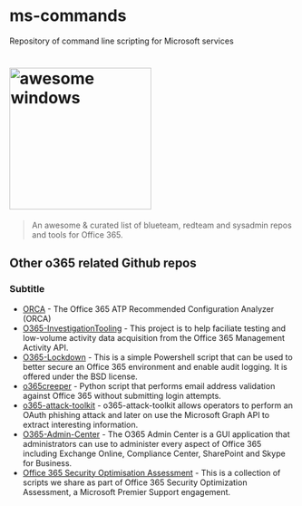 # ms-commands
Repository of command line scripting for Microsoft services 

# <img src="https://www.surfspot.nl/media/catalog/product/cache/52333d95353fd30dc93141d4ad672a12/m/i/microsoft_office_365_met_logos.png" width="250" alt="awesome windows">

> An awesome & curated list of blueteam, redteam and sysadmin repos and tools for Office 365.

## Other o365 related Github repos

### Subtitle

- [ORCA](https://github.com/cammurray/orca) - The Office 365 ATP Recommended Configuration Analyzer (ORCA)
- [O365-InvestigationTooling](https://github.com/OfficeDev/O365-InvestigationTooling) - This project is to help faciliate testing and low-volume activity data acquisition from the Office 365 Management Activity API.
- [O365-Lockdown](https://github.com/LMGsec/O365-Lockdown) - This is a simple Powershell script that can be used to better secure an Office 365 environment and enable audit logging. It is offered under the BSD license. 
- [o365creeper](https://github.com/LMGsec/o365creeper) - Python script that performs email address validation against Office 365 without submitting login attempts.
- [o365-attack-toolkit](https://github.com/mdsecactivebreach/o365-attack-toolkit) - o365-attack-toolkit allows operators to perform an OAuth phishing attack and later on use the Microsoft Graph API to extract interesting information.
- [O365-Admin-Center](https://github.com/bwya77/O365-Admin-Center) - The O365 Admin Center is a GUI application that administrators can use to administer every aspect of Office 365 including Exchange Online, Compliance Center, SharePoint and Skype for Business.
- [Office 365 Security Optimisation Assessment](https://github.com/o365soa/Scripts) - This is a collection of scripts we share as part of Office 365 Security Optimization Assessment, a Microsoft Premier Support engagement.








